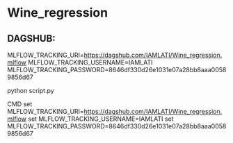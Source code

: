# Wine_regression

## DAGSHUB:
MLFLOW_TRACKING_URI=https://dagshub.com/IAMLATI/Wine_regression.mlflow
MLFLOW_TRACKING_USERNAME=IAMLATI
MLFLOW_TRACKING_PASSWORD=8646df330d26e1031e07a28bb8aaa00589856d67

python script.py


CMD
set MLFLOW_TRACKING_URI=https://dagshub.com/IAMLATI/Wine_regression.mlflow
set MLFLOW_TRACKING_USERNAME=IAMLATI
set MLFLOW_TRACKING_PASSWORD=8646df330d26e1031e07a28bb8aaa00589856d67
